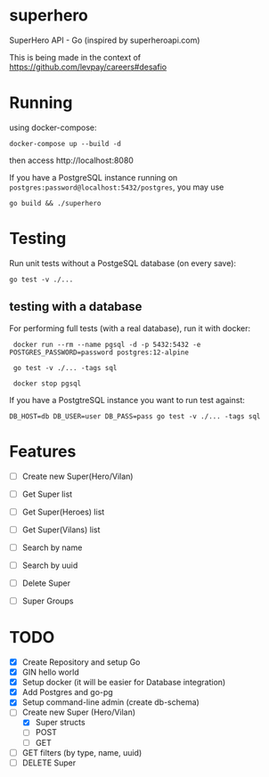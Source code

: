 # superhero
SuperHero API - Go (inspired by superheroapi.com)

This is being made in the context of https://github.com/levpay/careers#desafio


# Running

using docker-compose: 

```
docker-compose up --build -d
``` 

then access http://localhost:8080

If you have a PostgreSQL instance running on `postgres:password@localhost:5432/postgres`, you may use 
```
go build && ./superhero
``` 


# Testing

Run unit tests without a PostgeSQL database (on every save): 
```
go test -v ./...
```

## testing with a database

For performing full tests (with a real database), run it with docker:
```
 docker run --rm --name pgsql -d -p 5432:5432 -e POSTGRES_PASSWORD=password postgres:12-alpine

 go test -v ./... -tags sql

 docker stop pgsql
```

If you have a PostgtreSQL instance you want to run test against:

```
DB_HOST=db DB_USER=user DB_PASS=pass go test -v ./... -tags sql
``` 


# Features

- [ ] Create new Super(Hero/Vilan)
- [ ] Get Super list
- [ ] Get Super(Heroes) list
- [ ] Get Super(Vilans) list
- [ ] Search by name
- [ ] Search by uuid
- [ ] Delete Super
- [ ] Super Groups


# TODO

- [X] Create Repository and setup Go
- [X] GIN hello world
- [X] Setup docker (it will be easier for Database integration)
- [X] Add Postgres and go-pg
- [X] Setup command-line admin (create db-schema)
- [ ] Create new Super (Hero/Vilan)
    - [X] Super structs
    - [ ] POST
    - [ ] GET
- [ ] GET filters (by type, name, uuid)
- [ ] DELETE Super